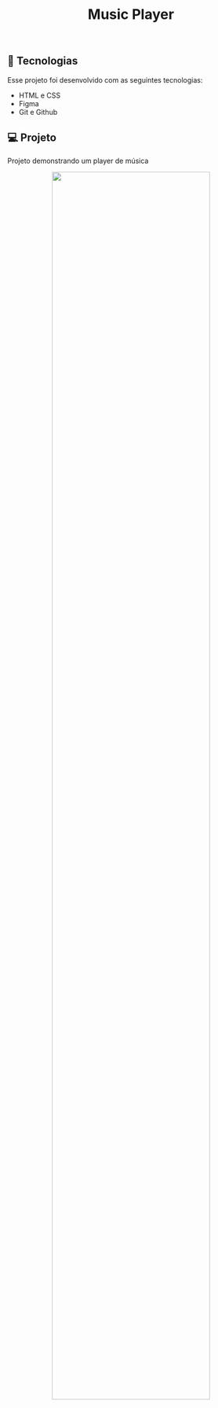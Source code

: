 <h1 align="center"> Music Player </h1>

<br>

## 🚀 Tecnologias

Esse projeto foi desenvolvido com as seguintes tecnologias:

- HTML e CSS
- Figma
- Git e Github

## 💻 Projeto

Projeto demonstrando um player de música

<p align="center">
  <img alt="" src="https://cdn.discordapp.com/attachments/930441255140352040/1069622723216678982/desafio1.png" width="80%">
</p>
